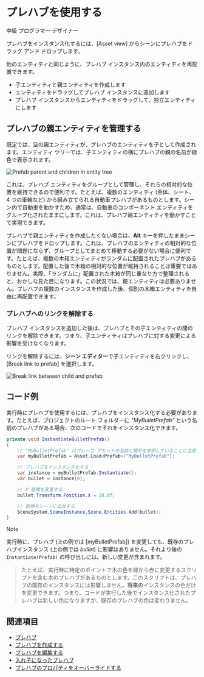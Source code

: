 # プレハブを使用する
<span class="label label-doc-level">中級</span>
<span class="label label-doc-audience">プログラマー</span>
<span class="label label-doc-audience">デザイナー</span>

プレハブをインスタンス化するには、[Asset view] からシーンにプレハブをドラッグ アンド ドロップします。

他のエンティティと同じように、プレハブ インスタンス内のエンティティを再配置できます。

* 子エンティティと親エンティティを作成します
* エンティティをドラッグしてプレハブ インスタンスに追加します
* プレハブ インスタンスからエンティティをドラッグして、独立エンティティにします

## プレハブの親エンティティを管理する

既定では、空の親エンティティが、プレハブのエンティティを子として作成されます。エンティティ ツリーでは、子エンティティの横にプレハブの親の名前が緑色で表示されます。

![Prefab parent and children in entity tree](media/prefabs-in-scene-editor.png)

これは、プレハブ エンティティをグループとして管理し、それらの相対的な位置を維持できるので便利です。たとえば、複数のエンティティ (車体、シート、4 つの車輪など) から組み立てられる自動車プレハブがあるものとします。シーン内で自動車を動かすため、通常は、自動車のコンポーネント エンティティをグループ化されたままにします。これは、プレハブ親エンティティを動かすことで実現できます。

プレハブで親エンティティを作成したくない場合は、**Alt** キーを押したままシーンにプレハブをドロップします。これは、プレハブのエンティティの相対的な位置が問題にならず、グループとしてまとめて移動する必要がない場合に便利です。たとえば、複数の木箱エンティティがランダムに配置されたプレハブがあるものとします。配置した後で木箱の相対的な位置が維持されることは重要ではありません。実際、「ランダムに」配置された木箱が同じ重なり方で整理されると、おかしな見た目になります。この状況では、親エンティティは必要ありません。プレハブの複数のインスタンスを作成した後、個別の木箱エンティティを自由に再配置できます。

### プレハブへのリンクを解除する

プレハブ インスタンスを追加した後は、プレハブとその子エンティティの間のリンクを解除できます。つまり、子エンティティはプレハブに対する変更による影響を受けなくなります。

リンクを解除するには、**シーン エディター**で子エンティティを右クリックし、[Break link to prefab] を選択します。

![Break link between child and prefab](media/use-prefabs-break-link-to-prefab.gif)

## コード例

実行時にプレハブを使用するには、プレハブをインスタンス化する必要があります。たとえば、プロジェクトのルート フォルダーに _"MyBulletPrefab"_ という名前のプレハブがある場合、次のコードでそれをインスタンス化できます。

```cs
private void InstantiateBulletPrefab()
{
    // "MyBulletPrefab" はプレハブ アセットの名前と場所を参照していることに注意する
    var myBulletPrefab = Asset.Load<Prefab>("MyBulletPrefab");

    // プレハブをインスタンス化する
    var instance = myBulletPrefab.Instantiate();
    var bullet = instance[0];

    // X 座標を変更する
    bullet.Transform.Position.X = 20.0f;

    // 銃弾をシーンに追加する
    SceneSystem.SceneInstance.Scene.Entities.Add(bullet);
}
```

>[!NOTE]
>実行時に、プレハブ (上の例では [myBulletPrefab]) を変更しても、既存のプレハブインスタンス (上の例では *bullet*) に影響はありません。それより後の ``Instantiate(Prefab)`` の呼び出しには、新しい変更が含まれます。

>たとえば、実行時に特定のポイントで木の色を緑から赤に変更するスクリプトを含む木のプレハブがあるものとします。このスクリプトは、プレハブの既存のインスタンスには影響しません。**将来の**インスタンスの色だけを変更できます。つまり、コードが実行した後でインスタンス化されたプレハブは新しい色になりますが、既存のプレハブの色は変わりません。

## 関連項目

* [プレハブ](prefabs.md)
* [プレハブを作成する](create-a-prefab.md)
* [プレハブを編集する](edit-prefabs.md)
* [入れ子になったプレハブ](nested-prefabs.md)
* [プレハブのプロパティをオーバーライドする](override-prefab-properties.md)
